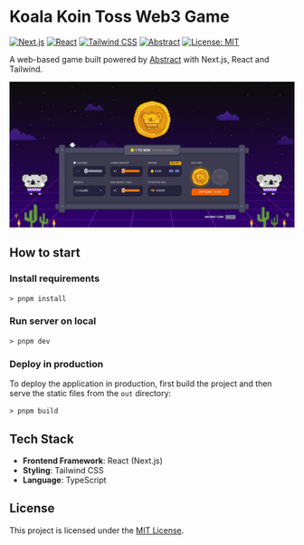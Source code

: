 # Koala Koin Toss Web3 Game

[![Next.js](https://img.shields.io/badge/Next.js-14.2.13-black?style=flat-square&logo=next.js)](https://nextjs.org/docs/14/getting-started/)
[![React](https://img.shields.io/badge/React-18.2.0-blue?style=flat-square&logo=react)](https://18.react.dev/)
[![Tailwind CSS](https://img.shields.io/badge/Tailwind_CSS-3.4.1-38B2AC?style=flat-square&logo=tailwind-css)](https://v3.tailwindcss.com/)
[![Abstract](https://img.shields.io/badge/Abstract-Powered-purple?style=flat-square&logo=data:image/svg+xml;base64,PHN2ZyB3aWR0aD0iMjQiIGhlaWdodD0iMjQiIHZpZXdCb3g9IjAgMCAyNCAyNCIgZmlsbD0ibm9uZSIgeG1sbnM9Imh0dHA6Ly93d3cudzMub3JnLzIwMDAvc3ZnIj48cGF0aCBkPSJNMTIgMkM2LjQ4IDIgMiA2LjQ4IDIgMTJzNC40OCAxMCAxMCAxMCAxMC00LjQ4IDEwLTEwUzE3LjUyIDIgMTIgMnptMCAxOGMtNC40MSAwLTgtMy41OS04LThzMy41OS04IDgtOCA4IDMuNTkgOCA4LTMuNTkgOC04IDh6bTAtMTRjLTMuMzEgMC02IDIuNjktNiA2czIuNjkgNiA2IDYgNi0yLjY5IDYtNi0yLjY5LTYtNi02eiIgZmlsbD0id2hpdGUiLz48L3N2Zz4=)](https://abs.xyz/)
[![License: MIT](https://img.shields.io/badge/License-MIT-yellow.svg?style=flat-square)](https://opensource.org/licenses/MIT)

A web-based game built powered by [Abstract](https://abs.xyz/) with Next.js, React and Tailwind.

![entire_screen_1.png](docs/entire_screen_1.png)

## How to start

### Install requirements

```
> pnpm install
```

### Run server on local

```
> pnpm dev
```

### Deploy in production

To deploy the application in production, first build the project and then serve the static files from the `out` directory:

```
> pnpm build
```

## Tech Stack

- **Frontend Framework**: React (Next.js)
- **Styling**: Tailwind CSS
- **Language**: TypeScript

## License

This project is licensed under the [MIT License](LICENSE).
